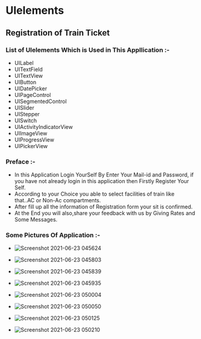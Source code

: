 
# UIelements
## Registration of Train Ticket
### List of UIelements Which is Used in This Appllication :-
* UILabel
* UITextField
* UITextView
* UIButton
* UIDatePicker
* UIPageControl
* UISegmentedControl
* UISlider
* UIStepper
* UISwitch
* UIActivityIndicatorView
* UIImageView
* UIProgressView
* UIPickerView

### Preface :-
* In this Application Login YourSelf By Enter Your Mail-id and Password, if you have not already login in this application then Firstly Register Your Self.
* According to your Choice you able to select facilities of train like that..AC or Non-Ac compartments.
* After fill up all the information of Registration form your sit is confirmed.
* At the End you will also,share your feedback with us by Giving Rates and Some Messages.

### Some Pictures Of Application :-
* ![Screenshot 2021-06-23 045624](https://user-images.githubusercontent.com/84233147/122922235-07cc3f00-d381-11eb-96f2-ac086b4aae7f.png)

* ![Screenshot 2021-06-23 045803](https://user-images.githubusercontent.com/84233147/122922268-10247a00-d381-11eb-8db6-3541caff3079.png)
 
* ![Screenshot 2021-06-23 045839](https://user-images.githubusercontent.com/84233147/122922302-19ade200-d381-11eb-8cca-d26043326b2d.png)

* ![Screenshot 2021-06-23 045935](https://user-images.githubusercontent.com/84233147/122922329-203c5980-d381-11eb-9645-c3eba69c0ea7.png)

* ![Screenshot 2021-06-23 050004](https://user-images.githubusercontent.com/84233147/122922345-26cad100-d381-11eb-9094-7d5f2f38dd1a.png)

* ![Screenshot 2021-06-23 050050](https://user-images.githubusercontent.com/84233147/122922376-2c281b80-d381-11eb-9794-6826234e024e.png)

* ![Screenshot 2021-06-23 050125](https://user-images.githubusercontent.com/84233147/122922395-321dfc80-d381-11eb-89c6-0b1360e2cc49.png)

* ![Screenshot 2021-06-23 050210](https://user-images.githubusercontent.com/84233147/122922411-377b4700-d381-11eb-967c-c7b1165d4593.png)













